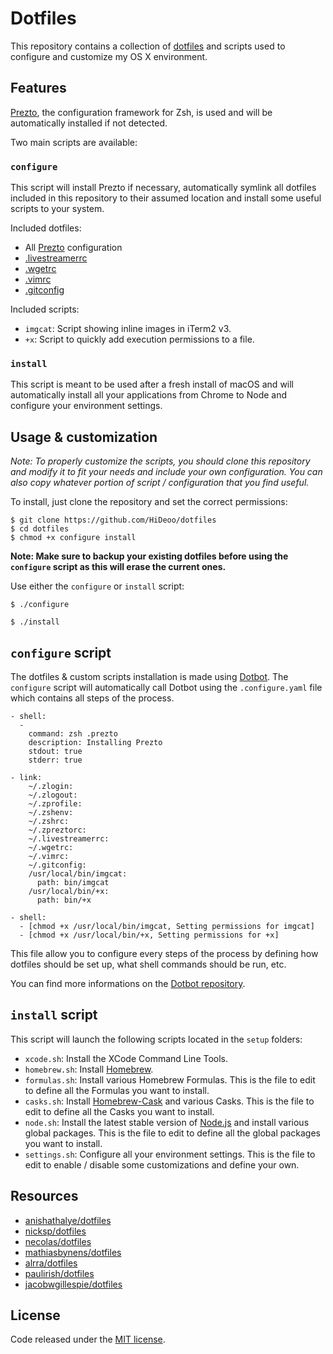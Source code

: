 # Dotfiles

This repository contains a collection of [dotfiles](https://dotfiles.github.io/) and scripts used to configure and customize my OS X environment.

## Features

[Prezto](https://github.com/zsh-users/prezto), the configuration framework for Zsh, is used and will be automatically installed if not detected.

Two main scripts are available:

### `configure`

This script will install Prezto if necessary, automatically symlink all dotfiles included in this repository to their assumed location and install some useful scripts to your system.

Included dotfiles:

  * All [Prezto](https://github.com/zsh-users/prezto) configuration
  * [.livestreamerrc](http://docs.livestreamer.io/cli.html#configuration-file)
  * [.wgetrc](https://www.gnu.org/software/wget/manual/html_node/Wgetrc-Commands.html)
  * [.vimrc](http://www.vim.org/docs.php)
  * [.gitconfig](https://git-scm.com/docs/git-config)

Included scripts:

  * `imgcat`: Script showing inline images in iTerm2 v3.
  * `+x`: Script to quickly add execution permissions to a file.

### `install`

This script is meant to be used after a fresh install of macOS and will automatically install all your applications from Chrome to Node and configure your environment settings.

## Usage & customization

*Note: To properly customize the scripts, you should clone this repository and modify it to fit your needs and include your own configuration. You can also copy whatever portion of script / configuration that you find useful.*

To install, just clone the repository and set the correct permissions:

```
$ git clone https://github.com/HiDeoo/dotfiles
$ cd dotfiles
$ chmod +x configure install
```

**Note: Make sure to backup your existing dotfiles before using the `configure` script as this will erase the current ones.**

Use either the `configure` or `install` script:

```
$ ./configure
```

```
$ ./install
```

## `configure` script

The dotfiles & custom scripts installation is made using [Dotbot](https://github.com/anishathalye/dotbot). The `configure` script will automatically call Dotbot using the `.configure.yaml` file which contains all steps of the process.

```
- shell:
  -
    command: zsh .prezto
    description: Installing Prezto
    stdout: true
    stderr: true

- link:
    ~/.zlogin:
    ~/.zlogout:
    ~/.zprofile:
    ~/.zshenv:
    ~/.zshrc:
    ~/.zpreztorc:
    ~/.livestreamerrc:
    ~/.wgetrc:
    ~/.vimrc:
    ~/.gitconfig:
    /usr/local/bin/imgcat:
      path: bin/imgcat
    /usr/local/bin/+x:
      path: bin/+x

- shell:
  - [chmod +x /usr/local/bin/imgcat, Setting permissions for imgcat]
  - [chmod +x /usr/local/bin/+x, Setting permissions for +x]
```

This file allow you to configure every steps of the process by defining how dotfiles should be set up, what shell commands should be run, etc.

You can find more informations on the [Dotbot repository](https://github.com/anishathalye/dotbot).

## `install` script

This script will launch the following scripts located in the `setup` folders:

- `xcode.sh`: Install the XCode Command Line Tools.
- `homebrew.sh`: Install [Homebrew](https://brew.sh/).
- `formulas.sh`: Install various Homebrew Formulas. This is the file to edit to define all the Formulas you want to install.
- `casks.sh`: Install [Homebrew-Cask](https://caskroom.github.io/) and various Casks. This is the file to edit to define all the Casks you want to install.
- `node.sh`: Install the latest stable version of [Node.js](https://nodejs.org) and install various global packages. This is the file to edit to define all the global packages you want to install.
- `settings.sh`: Configure all your environment settings. This is the file to edit to enable / disable some customizations and define your own.

## Resources

* [anishathalye/dotfiles](https://github.com/anishathalye/dotfiles)
* [nicksp/dotfiles](https://github.com/nicksp/dotfiles)
* [necolas/dotfiles](https://github.com/necolas/dotfiles)
* [mathiasbynens/dotfiles](https://github.com/mathiasbynens/dotfiles)
* [alrra/dotfiles](https://github.com/alrra/dotfiles)
* [paulirish/dotfiles](https://github.com/paulirish/dotfiles)
* [jacobwgillespie/dotfiles](https://github.com/jacobwgillespie/dotfiles)


## License

Code released under the [MIT license](https://github.com/HiDeoo/dotfiles/blob/master/LICENSE.md).
